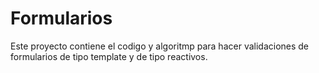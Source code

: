# Formularios

Este proyecto contiene el codigo y algoritmp para hacer validaciones de formularios de tipo template y de tipo reactivos.